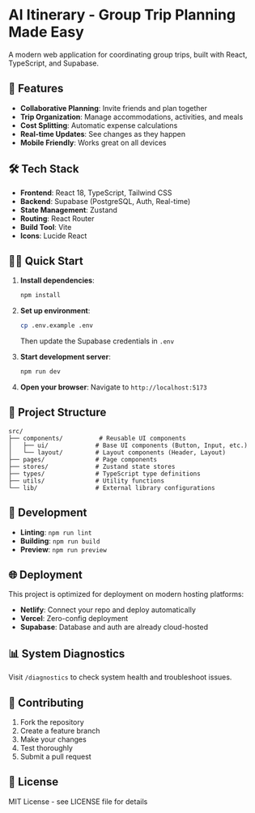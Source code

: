 # AI Itinerary - Group Trip Planning Made Easy

A modern web application for coordinating group trips, built with React, TypeScript, and Supabase.

## 🚀 Features

- **Collaborative Planning**: Invite friends and plan together
- **Trip Organization**: Manage accommodations, activities, and meals
- **Cost Splitting**: Automatic expense calculations
- **Real-time Updates**: See changes as they happen
- **Mobile Friendly**: Works great on all devices

## 🛠️ Tech Stack

- **Frontend**: React 18, TypeScript, Tailwind CSS
- **Backend**: Supabase (PostgreSQL, Auth, Real-time)
- **State Management**: Zustand
- **Routing**: React Router
- **Build Tool**: Vite
- **Icons**: Lucide React

## 🏃‍♂️ Quick Start

1. **Install dependencies**:
   ```bash
   npm install
   ```

2. **Set up environment**:
   ```bash
   cp .env.example .env
   ```
   Then update the Supabase credentials in `.env`

3. **Start development server**:
   ```bash
   npm run dev
   ```

4. **Open your browser**:
   Navigate to `http://localhost:5173`

## 📁 Project Structure

```
src/
├── components/          # Reusable UI components
│   ├── ui/             # Base UI components (Button, Input, etc.)
│   └── layout/         # Layout components (Header, Layout)
├── pages/              # Page components
├── stores/             # Zustand state stores
├── types/              # TypeScript type definitions
├── utils/              # Utility functions
└── lib/                # External library configurations
```

## 🔧 Development

- **Linting**: `npm run lint`
- **Building**: `npm run build`
- **Preview**: `npm run preview`

## 🌐 Deployment

This project is optimized for deployment on modern hosting platforms:

- **Netlify**: Connect your repo and deploy automatically
- **Vercel**: Zero-config deployment
- **Supabase**: Database and auth are already cloud-hosted

## 📊 System Diagnostics

Visit `/diagnostics` to check system health and troubleshoot issues.

## 🤝 Contributing

1. Fork the repository
2. Create a feature branch
3. Make your changes
4. Test thoroughly
5. Submit a pull request

## 📄 License

MIT License - see LICENSE file for details